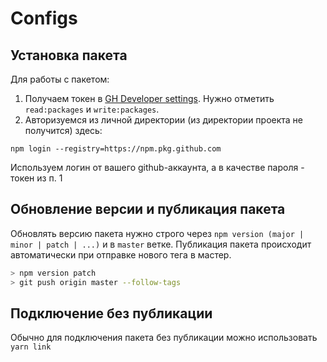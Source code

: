 # Configs

## Установка пакета

Для работы с пакетом:
1. Получаем токен в [GH Developer settings](https://github.com/settings/tokens/new). Нужно отметить `read:packages` и `write:packages`.
2. Авторизуемся из личной директории (из директории проекта не получится) здесь:

```
npm login --registry=https://npm.pkg.github.com
```
Используем логин от вашего github-аккаунта, а в качестве пароля - токен из п. 1

## Обновление версии и публикация пакета

Обновлять версию пакета нужно строго через `npm version (major | minor | patch | ...)` и в `master` ветке. Публикация пакета происходит автоматически при отправке нового тега в мастер.

```sh
> npm version patch
> git push origin master --follow-tags
```

## Подключение без публикации

Обычно для подключения пакета без публикации можно использовать `yarn link`
